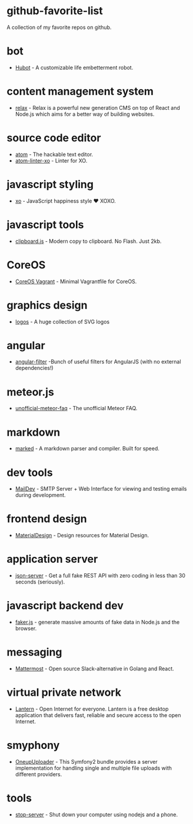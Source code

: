 # github-favorite-list
A collection of my favorite repos on github.

# bot

* [Hubot](https://github.com/github/hubot) - A customizable life embetterment robot.

# content management system

* [relax](https://github.com/relax/relax) - Relax is a powerful new generation CMS on top of React and Node.js which aims for a better way of building websites.

# source code editor

* [atom](https://github.com/atom/atom) - The hackable text editor.
* [atom-linter-xo](https://github.com/sindresorhus/atom-linter-xo) - Linter for XO.

# javascript styling

* [xo](https://github.com/sindresorhus/xo) - JavaScript happiness style ❤️ XOXO.

# javascript tools

* [clipboard.js](https://github.com/zenorocha/clipboard.js) - Modern copy to clipboard. No Flash. Just 2kb.

# CoreOS

* [CoreOS Vagrant](https://github.com/coreos/coreos-vagrant/) - Minimal Vagrantfile for CoreOS.

# graphics design

* [logos](https://github.com/gilbarbara/logos) - A huge collection of SVG logos

# angular

* [angular-filter](https://github.com/a8m/angular-filter) -Bunch of useful filters for AngularJS (with no external dependencies!)

# meteor.js

* [unofficial-meteor-faq](https://github.com/oortcloud/unofficial-meteor-faq) - The unofficial Meteor FAQ.

# markdown

* [marked](https://github.com/chjj/marked) - A markdown parser and compiler. Built for speed.

# dev tools

* [MailDev](https://github.com/djfarrelly/MailDev) - SMTP Server + Web Interface for viewing and testing emails during development.

# frontend design

* [MaterialDesign](https://github.com/Templarian/MaterialDesign) - Design resources for Material Design.

# application server

* [json-server](https://github.com/typicode/json-server) - Get a full fake REST API with zero coding in less than 30 seconds (seriously).

# javascript backend dev

* [faker.js](https://github.com/Marak/faker.js) - generate massive amounts of fake data in Node.js and the browser.

# messaging

* [Mattermost](https://github.com/mattermost/platform) - Open source Slack-alternative in Golang and React.

# virtual private network

* [Lantern](https://github.com/getlantern/lantern) - Open Internet for everyone. Lantern is a free desktop application that delivers fast, reliable and secure access to the open Internet.

# smyphony

* [OneupUploader](https://github.com/1up-lab/OneupUploaderBundle) - This Symfony2 bundle provides a server implementation for handling single and multiple file uploads with different providers.

# tools

* [stop-server](https://github.com/typicode/stop-server) - Shut down your computer using nodejs and a phone.
